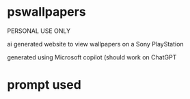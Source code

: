 # pswallpapers

PERSONAL USE ONLY 

ai generated website to view wallpapers on a Sony PlayStation 

generated using Microsoft copilot (should work on ChatGPT


# prompt used

